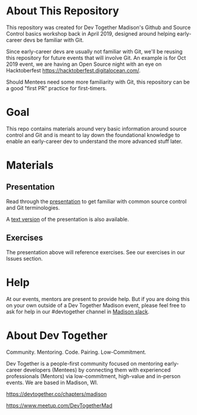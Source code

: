 # About This Repository
This repository was created for Dev Together Madison's Github and Source Control basics workshop back in April 2019, designed around helping early-career devs be familiar with Git.

Since early-career devs are usually not familiar with Git, we'll be reusing this repository for future events that will involve Git. An example is for Oct 2019 event, we are having an Open Source night with an eye on Hacktoberfest https://hacktoberfest.digitalocean.com/.

Should Mentees need some more familiarity with Git, this repository can be a good "first PR" practice for first-timers.

# Goal

This repo contains materials around very basic information around source control and Git and is meant to lay down the foundational knowledge to enable an early-career dev to understand the more advanced stuff later.

# Materials

## Presentation
Read through the [presentation](https://docs.google.com/presentation/d/1o78CV_huVXuK9IWuLFwoLwQeXjwNLf_wGkF5tnlgrRY/edit?usp=sharing) to get familiar with common source control and Git terminologies.

A [text version](./docs/source-control-basics/source-control-basics.md) of the presentation is also available.

## Exercises
The presentation above will reference exercises. See our exercises in our Issues section.

# Help

At our events, mentors are present to provide help. But if you are doing this on your own outside of a Dev Together Madison event, please feel free to ask for help in our #devtogether channel in [Madison slack](https://madisoncommunity.azurewebsites.net/).

# About Dev Together
Community. Mentoring. Code. Pairing. Low-Commitment.

Dev Together is a people-first community focused on mentoring early-career developers (Mentees) by connecting them with experienced professionals (Mentors) via low-commitment, high-value and in-person events. We are based in Madison, WI.

https://devtogether.co/chapters/madison

https://www.meetup.com/DevTogetherMad
